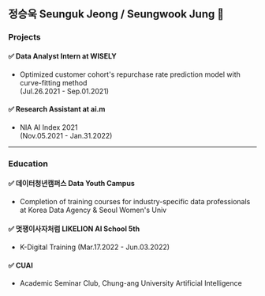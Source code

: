 ## 정승욱 Seunguk Jeong / Seungwook Jung 👋

### Projects
#### ✅ Data Analyst Intern at WISELY
- Optimized customer cohort's repurchase rate prediction model with curve-fitting method  
(Jul.26.2021 - Sep.01.2021) 

#### ✅ Research Assistant at ai.m 
- NIA AI Index 2021   
(Nov.05.2021 - Jan.31.2022)

---   

### Education  
#### ✅ 데이터청년캠퍼스 Data Youth Campus
- Completion of training courses for industry-specific data professionals  
at Korea Data Agency & Seoul Women's Univ

#### ✅ 멋쟁이사자처럼 LIKELION AI School 5th 
- K-Digital Training
(Mar.17.2022 - Jun.03.2022)

#### ✅ CUAI
- Academic Seminar Club, Chung-ang University Artificial Intelligence

<!--
**SeungukJeong/SeungukJeong** is a ✨ _special_ ✨ repository because its `README.md` (this file) appears on your GitHub profile.

Here are some ideas to get you started:

- 🔭 I’m currently working on ...
- 🌱 I’m currently learning ...
- 👯 I’m looking to collaborate on ...
- 🤔 I’m looking for help with ...
- 💬 Ask me about ...
- 📫 How to reach me: ...
- 😄 Pronouns: ...
- ⚡ Fun fact: ...
-->
